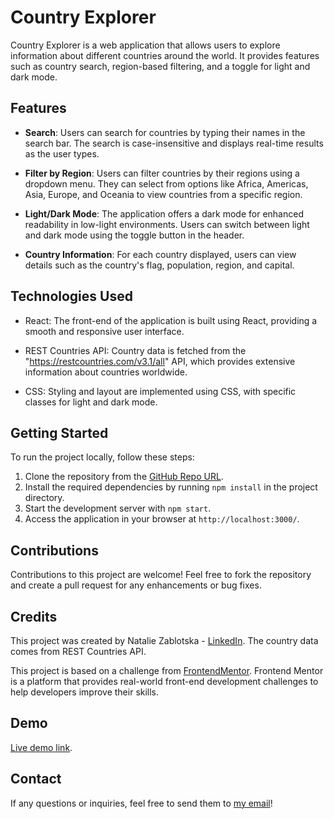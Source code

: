 # Country Explorer

Country Explorer is a web application that allows users to explore information about different countries around the world. It provides features such as country search, region-based filtering, and a toggle for light and dark mode.

## Features

- **Search**: Users can search for countries by typing their names in the search bar. The search is case-insensitive and displays real-time results as the user types.

- **Filter by Region**: Users can filter countries by their regions using a dropdown menu. They can select from options like Africa, Americas, Asia, Europe, and Oceania to view countries from a specific region.

- **Light/Dark Mode**: The application offers a dark mode for enhanced readability in low-light environments. Users can switch between light and dark mode using the toggle button in the header.

- **Country Information**: For each country displayed, users can view details such as the country's flag, population, region, and capital.

## Technologies Used

- React: The front-end of the application is built using React, providing a smooth and responsive user interface.

- REST Countries API: Country data is fetched from the "https://restcountries.com/v3.1/all" API, which provides extensive information about countries worldwide.

- CSS: Styling and layout are implemented using CSS, with specific classes for light and dark mode.

## Getting Started

To run the project locally, follow these steps:

1. Clone the repository from the [GitHub Repo URL](https://github.com/nataliiazab/countries-react).
2. Install the required dependencies by running `npm install` in the project directory.
3. Start the development server with `npm start`.
4. Access the application in your browser at `http://localhost:3000/`.

## Contributions

Contributions to this project are welcome! Feel free to fork the repository and create a pull request for any enhancements or bug fixes.

## Credits

This project was created by Natalie Zablotska - [LinkedIn](https://www.linkedin.com/in/nataliia-zablotska/). The country data comes from REST Countries API.

This project is based on a challenge from [FrontendMentor](https://www.frontendmentor.io/). Frontend Mentor is a platform that provides real-world front-end development challenges to help developers improve their skills.

## Demo

[Live demo link](https://cyf-nataliizab-countries-react.netlify.app/).

## Contact

If any questions or inquiries, feel free to send them to [my email](nataliia.zab@gmail.com)!


